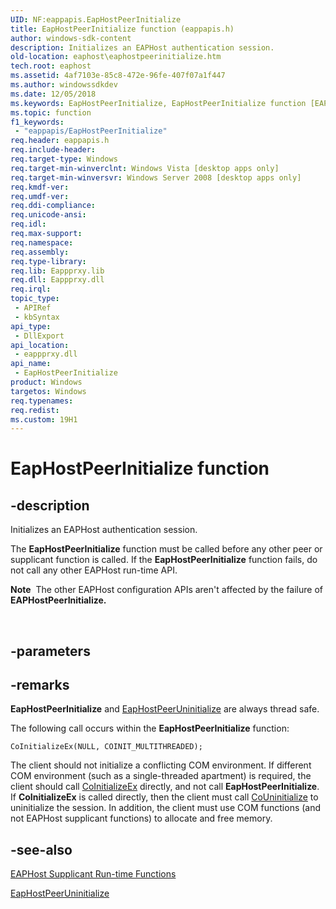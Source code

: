 ```yaml
---
UID: NF:eappapis.EapHostPeerInitialize
title: EapHostPeerInitialize function (eappapis.h)
author: windows-sdk-content
description: Initializes an EAPHost authentication session.
old-location: eaphost\eaphostpeerinitialize.htm
tech.root: eaphost
ms.assetid: 4af7103e-85c8-472e-96fe-407f07a1f447
ms.author: windowssdkdev
ms.date: 12/05/2018
ms.keywords: EapHostPeerInitialize, EapHostPeerInitialize function [EAPHost], eaphost.eaphostpeerinitialize, eappapis/EapHostPeerInitialize
ms.topic: function
f1_keywords: 
 - "eappapis/EapHostPeerInitialize"
req.header: eappapis.h
req.include-header: 
req.target-type: Windows
req.target-min-winverclnt: Windows Vista [desktop apps only]
req.target-min-winversvr: Windows Server 2008 [desktop apps only]
req.kmdf-ver: 
req.umdf-ver: 
req.ddi-compliance: 
req.unicode-ansi: 
req.idl: 
req.max-support: 
req.namespace: 
req.assembly: 
req.type-library: 
req.lib: Eappprxy.lib
req.dll: Eappprxy.dll
req.irql: 
topic_type:
 - APIRef
 - kbSyntax
api_type:
 - DllExport
api_location:
 - eappprxy.dll
api_name:
 - EapHostPeerInitialize
product: Windows
targetos: Windows
req.typenames: 
req.redist: 
ms.custom: 19H1
---
```


# EapHostPeerInitialize function


## -description


Initializes an EAPHost authentication session. 

The <b>EapHostPeerInitialize</b> function must be called before any other peer or supplicant function is called. If the <b>EapHostPeerInitialize</b> function fails, do not call any other EAPHost run-time API. <div class="alert"><b>Note</b>  The other EAPHost configuration APIs aren't affected by the failure of <b>EAPHostPeerInitialize.</b></div>
<div> </div>



## -parameters






## -remarks



<b>EapHostPeerInitialize</b> and <a href="https://docs.microsoft.com/previous-versions/windows/desktop/api/eappapis/nf-eappapis-eaphostpeeruninitialize">EapHostPeerUninitialize</a> are always thread
safe.

The following call occurs within the <b>EapHostPeerInitialize</b> function:

<code>CoInitializeEx(NULL, COINIT_MULTITHREADED);</code>

The client should not initialize a conflicting COM environment.
If different COM environment (such as a single-threaded apartment) is required, the client should call  <a href="https://docs.microsoft.com/windows/desktop/api/combaseapi/nf-combaseapi-coinitializeex">CoInitializeEx</a> directly, and not call <b>EapHostPeerInitialize</b>. If <b>CoInitializeEx</b> is called directly, then the client must call <a href="https://docs.microsoft.com/windows/desktop/api/combaseapi/nf-combaseapi-couninitialize">CoUninitialize</a> to uninitialize the session. In addition, the client must use COM functions (and not EAPHost supplicant functions) to allocate and free memory.




## -see-also




<a href="https://docs.microsoft.com/previous-versions/windows/desktop/eaphost/eap-host-supplicant-run-time-functions">EAPHost Supplicant Run-time Functions</a>



<a href="https://docs.microsoft.com/previous-versions/windows/desktop/api/eappapis/nf-eappapis-eaphostpeeruninitialize">EapHostPeerUninitialize</a>
 

 

